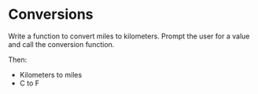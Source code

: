# Conversions

Write a function to convert miles to kilometers. Prompt the user for a value and
call the conversion function.

Then:
  - Kilometers to miles
  - C to F
  
